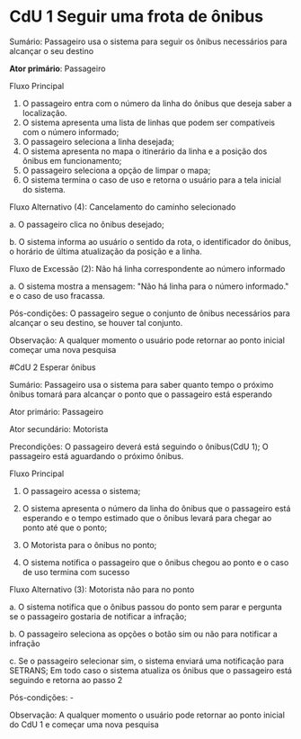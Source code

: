 # CdU 1 Seguir uma frota de ônibus

Sumário: Passageiro usa o sistema para seguir os ônibus necessários para alcançar o seu destino

**Ator primário**: Passageiro

Fluxo Principal

1. O passageiro entra com o número da linha do ônibus que deseja saber a localização.
2. O sistema apresenta uma lista de linhas que podem ser compatíveis com o número informado;
3. O passageiro seleciona a linha desejada;
4. O sistema apresenta no mapa o itinerário da linha e a posição dos ônibus em funcionamento;
5. O passageiro seleciona a opção de limpar o mapa;
6. O sistema termina o caso de uso e retorna o usuário para a tela inicial do sistema.

Fluxo Alternativo (4): Cancelamento do caminho selecionado

a. O passageiro clica no ônibus desejado;

b. O sistema informa ao usuário o sentido da rota, o identificador do ônibus, o horário de última atualização da posição e a linha.

Fluxo de Excessão (2): Não há linha correspondente ao número informado

a. O sistema mostra a mensagem: "Não há linha para o número informado." e o caso de uso fracassa.

Pós-condições: O passageiro segue o conjunto de ônibus necessários para alcançar o seu destino, se houver tal conjunto.

Observação: A qualquer momento o usuário pode retornar ao ponto inicial começar uma nova pesquisa


#CdU 2 Esperar ônibus

Sumário: Passageiro usa o sistema para saber quanto tempo o próximo ônibus tomará para alcançar o ponto que o passageiro está esperando

Ator primário: Passageiro

Ator secundário: Motorista

Precondições: O passageiro deverá está seguindo o ônibus(CdU 1); O passageiro está aguardando o próximo ônibus.

Fluxo Principal

1. O passageiro acessa o sistema;

2. O sistema apresenta o número da linha do ônibus que o passageiro está esperando e o tempo estimado que o ônibus levará para chegar ao ponto até que o ponto;

3. O Motorista para o ônibus no ponto;

4. O sistema notifica o passageiro que o ônibus chegou ao ponto e o caso de uso termina com sucesso

Fluxo Alternativo (3): Motorista não para no ponto

a. O sistema notifica que o ônibus passou do ponto sem parar e pergunta se o passageiro gostaria de notificar a infração;

b. O passageiro seleciona as opções o botão sim ou não para notificar a infração

c. Se o passageiro selecionar sim, o sistema enviará uma notificação para SETRANS; Em todo caso o sistema atualiza os ônibus que o passageiro está seguindo e retorna ao passo 2

Pós-condições: -

Observação: A qualquer momento o usuário pode retornar ao ponto inicial do CdU 1 e começar uma nova pesquisa
